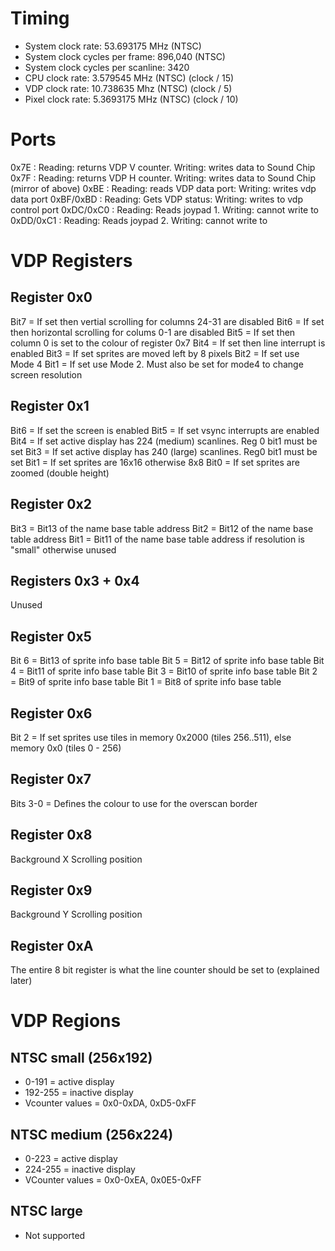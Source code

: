 # Timing
* System clock rate: 53.693175 MHz (NTSC)
* System clock cycles per frame: 896,040 (NTSC)
* System clock cycles per scanline: 3420
* CPU clock rate: 3.579545 MHz (NTSC) (clock / 15)
* VDP clock rate: 10.738635 Mhz (NTSC) (clock / 5)
* Pixel clock rate: 5.3693175 MHz (NTSC) (clock / 10)

# Ports
0x7E : Reading: returns VDP V counter. Writing: writes data to Sound Chip
0x7F : Reading: returns VDP H counter. Writing: writes data to Sound Chip (mirror of above)
0xBE : Reading: reads VDP data port: Writing: writes vdp data port
0xBF/0xBD : Reading: Gets VDP status: Writing: writes to vdp control port
0xDC/0xC0 : Reading: Reads joypad 1. Writing: cannot write to
0xDD/0xC1 : Reading: Reads joypad 2. Writing: cannot write to

# VDP Registers

## Register 0x0
Bit7 = If set then vertial scrolling for columns 24-31 are disabled
Bit6 = If set then horizontal scrolling for colums 0-1 are disabled
Bit5 = If set then column 0 is set to the colour of register 0x7
Bit4 = If set then line interrupt is enabled
Bit3 = If set sprites are moved left by 8 pixels
Bit2 = If set use Mode 4
Bit1 = If set use Mode 2. Must also be set for mode4 to change screen resolution

## Register 0x1
Bit6 = If set the screen is enabled
Bit5 = If set vsync interrupts are enabled
Bit4 = If set active display has 224 (medium) scanlines. Reg 0 bit1 must be set
Bit3 = If set active display has 240 (large) scanlines. Reg0 bit1 must be set
Bit1 = If set sprites are 16x16 otherwise 8x8
Bit0 = If set sprites are zoomed (double height)

## Register 0x2
Bit3 = Bit13 of the name base table address
Bit2 = Bit12 of the name base table address
Bit1 = Bit11 of the name base table address if resolution is "small" otherwise unused

## Registers 0x3 + 0x4
Unused

## Register 0x5
Bit 6 = Bit13 of sprite info base table
Bit 5 = Bit12 of sprite info base table
Bit 4 = Bit11 of sprite info base table
Bit 3 = Bit10 of sprite info base table
Bit 2 = Bit9 of sprite info base table
Bit 1 = Bit8 of sprite info base table

## Register 0x6
Bit 2 = If set sprites use tiles in memory 0x2000 (tiles 256..511), else memory 0x0 (tiles 0 - 256)

## Register 0x7
Bits 3-0 = Defines the colour to use for the overscan border

## Register 0x8
Background X Scrolling position

## Register 0x9
Background Y Scrolling position

## Register 0xA
The entire 8 bit register is what the line counter should be set to (explained later)


# VDP Regions

## NTSC small (256x192)
* 0-191 = active display
* 192-255 = inactive display
* Vcounter values = 0x0-0xDA, 0xD5-0xFF 

## NTSC medium (256x224)
* 0-223 = active display
* 224-255 = inactive display
* VCounter values = 0x0-0xEA, 0x0E5-0xFF

## NTSC large
* Not supported